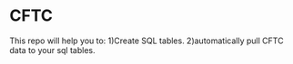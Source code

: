 # CFTC
This repo will help you to:
1)Create SQL tables.
2)automatically pull CFTC data to your sql tables.
